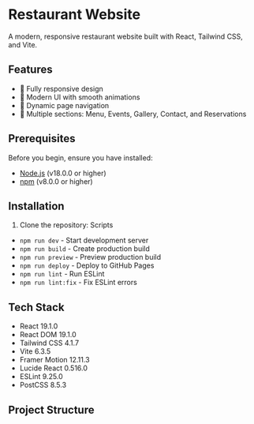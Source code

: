 # Restaurant Website

A modern, responsive restaurant website built with React, Tailwind CSS, and Vite.

## Features

- 📱 Fully responsive design
- 🎨 Modern UI with smooth animations
- 🔄 Dynamic page navigation
- 📜 Multiple sections: Menu, Events, Gallery, Contact, and Reservations

## Prerequisites

Before you begin, ensure you have installed:
- [Node.js](https://nodejs.org/) (v18.0.0 or higher)
- [npm](https://www.npmjs.com/) (v8.0.0 or higher)

## Installation

1. Clone the repository:
   Scripts

- `npm run dev` - Start development server
- `npm run build` - Create production build
- `npm run preview` - Preview production build
- `npm run deploy` - Deploy to GitHub Pages
- `npm run lint` - Run ESLint
- `npm run lint:fix` - Fix ESLint errors

## Tech Stack

- React 19.1.0
- React DOM 19.1.0
- Tailwind CSS 4.1.7
- Vite 6.3.5
- Framer Motion 12.11.3
- Lucide React 0.516.0
- ESLint 9.25.0
- PostCSS 8.5.3

## Project Structure